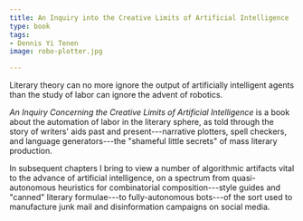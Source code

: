 ```yaml
---
title: An Inquiry into the Creative Limits of Artificial Intelligence
type: book
tags:
- Dennis Yi Tenen
image: robo-plotter.jpg

---
```


Literary theory can no more ignore the output of artificially intelligent
agents than the study of labor can ignore the advent of robotics.

*An Inquiry Concerning the Creative Limits of Artificial Intelligence* is a
book about the automation of labor in the literary sphere, as told through the
story of writers' aids past and present---narrative plotters, spell checkers,
and language generators---the "shameful little secrets" of mass literary
production.

In subsequent chapters I bring to view a number of algorithmic artifacts vital
to the advance of artificial intelligence, on a spectrum from quasi-autonomous
heuristics for combinatorial composition---style guides and "canned" literary
formulae---to fully-autonomous bots---of the sort used to manufacture junk
mail and disinformation campaigns on social media.

